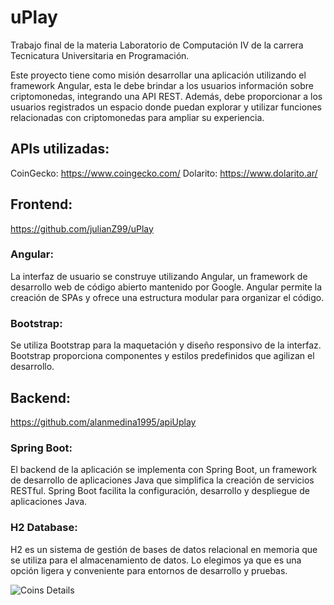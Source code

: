 # uPlay

Trabajo final de la materia Laboratorio de Computación IV de la carrera Tecnicatura Universitaria en Programación.  

  Este proyecto tiene como misión desarrollar una aplicación utilizando el framework Angular, esta le debe brindar a los usuarios información sobre criptomonedas, integrando una API REST. Además, debe proporcionar a los usuarios registrados un espacio donde puedan explorar y utilizar funciones relacionadas con criptomonedas para ampliar su experiencia.

## APIs utilizadas:
  CoinGecko: https://www.coingecko.com/
  Dolarito: https://www.dolarito.ar/

## Frontend:
https://github.com/julianZ99/uPlay

###  Angular:
La interfaz de usuario se construye utilizando Angular, un framework de desarrollo web de código abierto mantenido por Google. Angular permite la creación de SPAs y ofrece una estructura modular para organizar el código.
###  Bootstrap:
Se utiliza Bootstrap para la maquetación y diseño responsivo de la interfaz. Bootstrap proporciona componentes y estilos predefinidos que agilizan el desarrollo.
  
## Backend:
https://github.com/alanmedina1995/apiUplay

###  Spring Boot:
El backend de la aplicación se implementa con Spring Boot, un framework de desarrollo de aplicaciones Java que simplifica la creación de servicios RESTful. Spring Boot facilita la configuración, desarrollo y despliegue de aplicaciones Java.
###  H2 Database:
H2 es un sistema de gestión de bases de datos relacional en memoria que se utiliza para el almacenamiento de datos. Lo elegimos ya que es una opción ligera y conveniente para entornos de desarrollo y pruebas.

![Coins Details](https://github.com/julianZ99/uPlay/tree/master/src/assets/uplayCoins.png)
